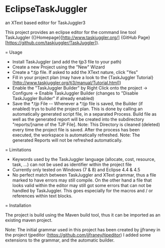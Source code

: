 # EclipseTaskJuggler
an XText based editor for TaskJuggler3 

This project provides an eclipse editor for the command line tool TaskJuggler ({}Homepage}[http://www.taskjuggler.org/]  {GitHub Page}[https://github.com/taskjuggler/TaskJuggler]). 


= Usage
- Install TaskJuggler (and add the tjp3 file to your path)
- Create a new Project using the "New" Wizard
- Create a *.tjp file. If asked to add the XText nature, click "Yes"
- Fill in your project plan (may have a look to the {TaskJuggler Tutorial}[http://www.taskjuggler.org/tj3/manual/Tutorial.html])
- Enable the "TaskJuggler Builder" by Right Click onto the project -> Configure -> Enable TaskJuggler Builder (changes to "Disable TaskJuggler Builder" if already enabled)
- Save the *.tjp File
-- Whenever a *.tjp file is saved, the Builder (if enabled) trys to build the project plan. This is done by calling an automatically generated script file, in a separated Process. Build file as well as the generated report will be created into the subdirectory "reports/[name of the TJP File]. Note: This Directory is cleaned (deleted) every time the project file is saved. After the process has been executed, the workspace is automatically refreshed. Note: The generated Reports will not be refreshed automatically.

= Limitations
- Keywords used by the TaskJuggler language (allocate, cost, resource, task, ...) can not be used as identifier within the project file 
- Currently only tested on Windows (7 & 8) and Eclipse 4.4 & 4.5
- No perfect match between TaskJuggler and XText grammar, thus a file marked to have errors may still compile. On the other hand a file that looks valid within the editor may still got some errors that can not be handled by TaskJuggler. This goes especially for the macros and / or references within text blocks. 

= Installation

The project is build using the Maven build tool, thus it can be imported as an existing maven project. 


Note: The initial grammar used in this project has been created by jjfraney in the project tjpeditor (https://github.com/jjfraney/tjpeditor)
I added some extensions to the grammar, and the automatic builder. 
